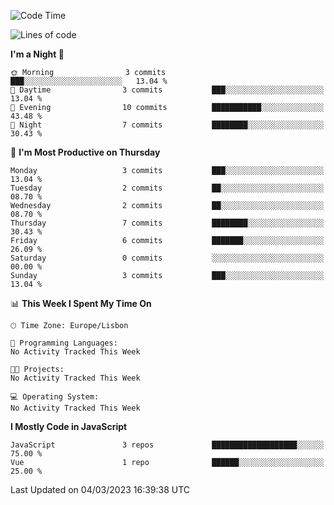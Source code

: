 <!--START_SECTION:waka-->
![Code Time](http://img.shields.io/badge/Code%20Time-31%20hrs%201%20min-blue)

![Lines of code](https://img.shields.io/badge/From%20Hello%20World%20I%27ve%20Written-584.3%20thousand%20lines%20of%20code-blue)

**I'm a Night 🦉** 

```text
🌞 Morning                3 commits           ███░░░░░░░░░░░░░░░░░░░░░░   13.04 % 
🌆 Daytime                3 commits           ███░░░░░░░░░░░░░░░░░░░░░░   13.04 % 
🌃 Evening                10 commits          ███████████░░░░░░░░░░░░░░   43.48 % 
🌙 Night                  7 commits           ████████░░░░░░░░░░░░░░░░░   30.43 % 
```
📅 **I'm Most Productive on Thursday** 

```text
Monday                   3 commits           ███░░░░░░░░░░░░░░░░░░░░░░   13.04 % 
Tuesday                  2 commits           ██░░░░░░░░░░░░░░░░░░░░░░░   08.70 % 
Wednesday                2 commits           ██░░░░░░░░░░░░░░░░░░░░░░░   08.70 % 
Thursday                 7 commits           ████████░░░░░░░░░░░░░░░░░   30.43 % 
Friday                   6 commits           ███████░░░░░░░░░░░░░░░░░░   26.09 % 
Saturday                 0 commits           ░░░░░░░░░░░░░░░░░░░░░░░░░   00.00 % 
Sunday                   3 commits           ███░░░░░░░░░░░░░░░░░░░░░░   13.04 % 
```


📊 **This Week I Spent My Time On** 

```text
🕑︎ Time Zone: Europe/Lisbon

💬 Programming Languages: 
No Activity Tracked This Week

🐱‍💻 Projects: 
No Activity Tracked This Week

💻 Operating System: 
No Activity Tracked This Week
```

**I Mostly Code in JavaScript** 

```text
JavaScript               3 repos             ███████████████████░░░░░░   75.00 % 
Vue                      1 repo              ██████░░░░░░░░░░░░░░░░░░░   25.00 % 
```




 Last Updated on 04/03/2023 16:39:38 UTC
<!--END_SECTION:waka-->
